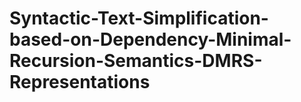 # Syntactic-Text-Simplification-based-on-Dependency-Minimal-Recursion-Semantics-DMRS-Representations